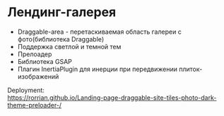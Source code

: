 # Лендинг-галерея

* Draggable-area - перетаскиваемая область галереи с фото(библиотека Draggable)
* Поддержка светлой и темной тем
* Прелоадер
* Библиотека GSAP
* Плагин InertiaPlugin для инерции при передвижении плиток-изображений

Deployment:  
https://rorrian.github.io/Landing-page-draggable-site-tiles-photo-dark-theme-preloader-/
